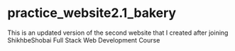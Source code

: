 # practice_website2.1_bakery
This is an updated version of the second website that I created after joining ShikhbeShobai Full Stack Web Development Course
